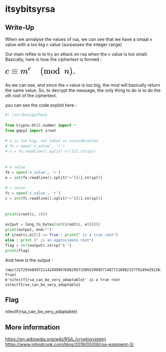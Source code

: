# itsybitsyrsa

## Write-Up

When we annalyse the values of rsa, we can see that we have a smaal `e` value with a too big `n` value (surpasses the integer range)

Our main reflex is to try an attack on rsa when the `e` value is too small. Basically, here is how the ciphertext is formed :

<img src="./enc.svg" alt="RSA Encryption" style="background-color: white;"/>

As we can see, and since the `n` value is too big, the mod will basically return the same value. So, to decrypt the message, the only thing to do is to do the `e`th root of the ciphertext.

you can see the code exploit here :

```python
#! /usr/bin/python3

from Crypto.Util.number import *
from gmpy2 import iroot

# n is too big, not taken in consideration
# fn = open('n_value', 'r')
# n = fn.readline().split("=")[1].strip()


# e value
fe = open('e_value', 'r')
e = int(fe.readline().split("=")[1].strip())

# c value
fc = open('c_value', 'r')
c = int(fc.readline().split("=")[1].strip())


print(iroot(c, 19))

output = long_to_bytes(int(iroot(c, e)[0]))
print(output, end="")
if iroot(c,e)[1] == True : print(" is a true root")
else : print (" is an approximate root")
flag = str(output).strip("b'")
print(flag)
```

And here is the output :

```
(mpz(3272916049721142499947688295733093290957148771109821577914942913616526059378599293), True)
b'nitectf{rsa_can_be_very_adaptable}' is a true root
nitectf{rsa_can_be_very_adaptable}
```

## Flag

nitectf{rsa_can_be_very_adaptable}

## More information

https://en.wikipedia.org/wiki/RSA_(cryptosystem)
https://www.johndcook.com/blog/2019/03/06/rsa-exponent-3/